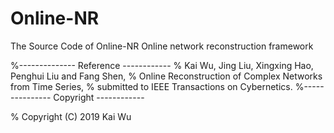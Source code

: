 # Online-NR

The Source Code of Online-NR 
Online network reconstruction framework

%-------------- Reference ------------
% Kai Wu, Jing Liu, Xingxing Hao, Penghui Liu and Fang Shen,
% Online Reconstruction of Complex Networks from Time Series,
% submitted to IEEE Transactions on Cybernetics.
%--------------- Copyright ------------

%  Copyright (C) 2019 Kai Wu
